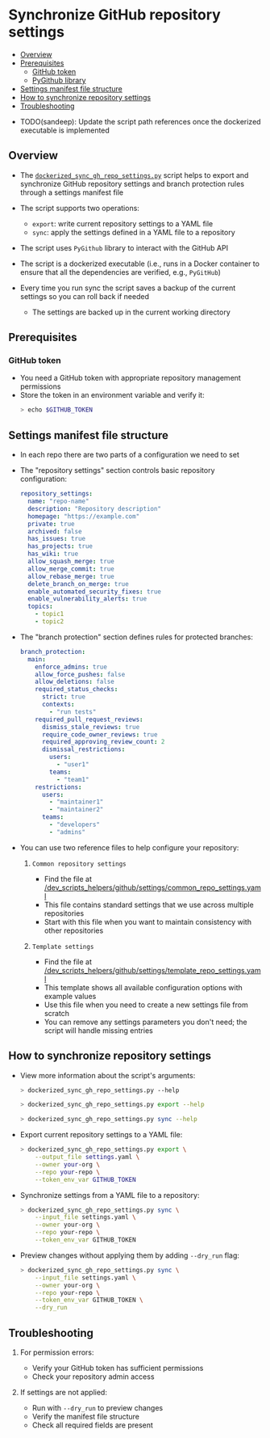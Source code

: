 # Synchronize GitHub repository settings

<!-- toc -->

- [Overview](#overview)
- [Prerequisites](#prerequisites)
  * [GitHub token](#github-token)
  * [PyGithub library](#pygithub-library)
- [Settings manifest file structure](#settings-manifest-file-structure)
- [How to synchronize repository settings](#how-to-synchronize-repository-settings)
- [Troubleshooting](#troubleshooting)

<!-- tocstop -->

- TODO(sandeep): Update the script path references once the dockerized executable
  is implemented

## Overview

- The
  [`dockerized_sync_gh_repo_settings.py`](/dev_scripts_helpers/github/dockerized_sync_gh_repo_settings.py)
  script helps to export and synchronize GitHub repository settings and branch
  protection rules through a settings manifest file

- The script supports two operations:
  - `export`: write current repository settings to a YAML file
  - `sync`: apply the settings defined in a YAML file to a repository

- The script uses `PyGithub` library to interact with the GitHub API

- The script is a dockerized executable (i.e., runs in a Docker container to ensure that
  all the dependencies are verified, e.g., `PyGitHub`)

- Every time you run sync the script saves a backup of the current settings so
  you can roll back if needed
  - The settings are backed up in the current working directory

## Prerequisites

### GitHub token

- You need a GitHub token with appropriate repository management permissions
- Store the token in an environment variable and verify it:
  ```bash
  > echo $GITHUB_TOKEN
  ```

## Settings manifest file structure

- In each repo there are two parts of a configuration we need to set

- The "repository settings" section controls basic repository configuration:
  ```yaml
  repository_settings:
    name: "repo-name"
    description: "Repository description"
    homepage: "https://example.com"
    private: true
    archived: false
    has_issues: true
    has_projects: true
    has_wiki: true
    allow_squash_merge: true
    allow_merge_commit: true
    allow_rebase_merge: true
    delete_branch_on_merge: true
    enable_automated_security_fixes: true
    enable_vulnerability_alerts: true
    topics:
      - topic1
      - topic2
  ```

- The "branch protection" section defines rules for protected branches:
  ```yaml
  branch_protection:
    main:
      enforce_admins: true
      allow_force_pushes: false
      allow_deletions: false
      required_status_checks:
        strict: true
        contexts:
          - "run tests"
      required_pull_request_reviews:
        dismiss_stale_reviews: true
        require_code_owner_reviews: true
        required_approving_review_count: 2
        dismissal_restrictions:
          users:
            - "user1"
          teams:
            - "team1"
      restrictions:
        users:
          - "maintainer1"
          - "maintainer2"
        teams:
          - "developers"
          - "admins"
  ```

- You can use two reference files to help configure your repository:
  1. `Common repository settings`
     - Find the file at
       [/dev_scripts_helpers/github/settings/common_repo_settings.yaml](/dev_scripts_helpers/github/settings/common_repo_settings.yaml)
     - This file contains standard settings that we use across multiple
       repositories
     - Start with this file when you want to maintain consistency with other
       repositories

  2. `Template settings`
     - Find the file at
       [/dev_scripts_helpers/github/settings/template_repo_settings.yaml](/dev_scripts_helpers/github/settings/template_repo_settings.yaml)
     - This template shows all available configuration options with example
       values
     - Use this file when you need to create a new settings file from scratch
     - You can remove any settings parameters you don't need; the script will
       handle missing entries

## How to synchronize repository settings

- View more information about the script's arguments:

  ```bash
  > dockerized_sync_gh_repo_settings.py --help
  ```

  ```bash
  > dockerized_sync_gh_repo_settings.py export --help
  ```

  ```bash
  > dockerized_sync_gh_repo_settings.py sync --help
  ```

- Export current repository settings to a YAML file:

  ```bash
  > dockerized_sync_gh_repo_settings.py export \
      --output_file settings.yaml \
      --owner your-org \
      --repo your-repo \
      --token_env_var GITHUB_TOKEN
  ```

- Synchronize settings from a YAML file to a repository:

  ```bash
  > dockerized_sync_gh_repo_settings.py sync \
      --input_file settings.yaml \
      --owner your-org \
      --repo your-repo \
      --token_env_var GITHUB_TOKEN
  ```

- Preview changes without applying them by adding `--dry_run` flag:

  ```bash
  > dockerized_sync_gh_repo_settings.py sync \
      --input_file settings.yaml \
      --owner your-org \
      --repo your-repo \
      --token_env_var GITHUB_TOKEN \
      --dry_run
  ```

## Troubleshooting

1. For permission errors:
     - Verify your GitHub token has sufficient permissions
     - Check your repository admin access

2. If settings are not applied:
   - Run with `--dry_run` to preview changes
   - Verify the manifest file structure
   - Check all required fields are present
